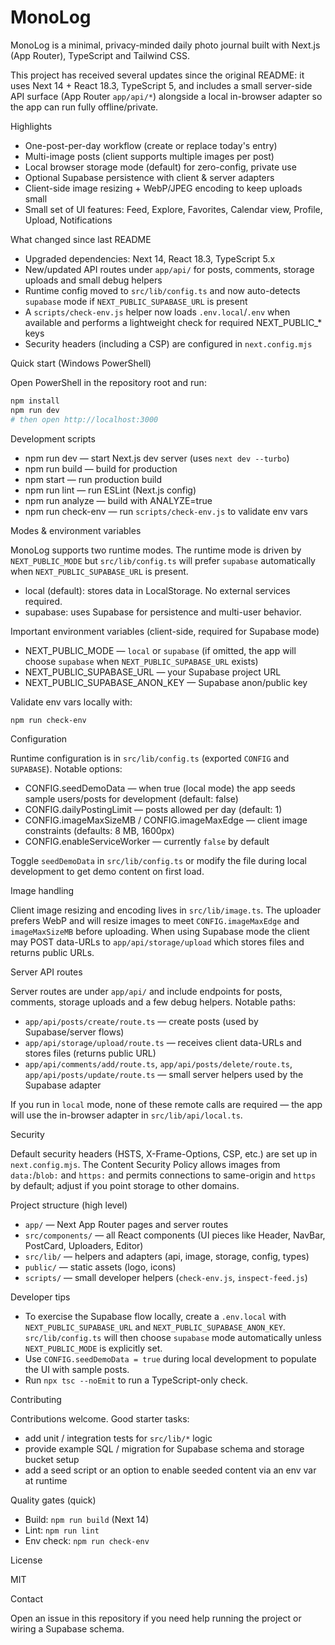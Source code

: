 # MonoLog

MonoLog is a minimal, privacy-minded daily photo journal built with Next.js (App Router), TypeScript and Tailwind CSS.

This project has received several updates since the original README: it uses Next 14 + React 18.3, TypeScript 5, and includes a small server-side API surface (App Router `app/api/*`) alongside a local in-browser adapter so the app can run fully offline/private.

Highlights

- One-post-per-day workflow (create or replace today's entry)
- Multi-image posts (client supports multiple images per post)
- Local browser storage mode (default) for zero-config, private use
- Optional Supabase persistence with client & server adapters
- Client-side image resizing + WebP/JPEG encoding to keep uploads small
- Small set of UI features: Feed, Explore, Favorites, Calendar view, Profile, Upload, Notifications

What changed since last README

- Upgraded dependencies: Next 14, React 18.3, TypeScript 5.x
- New/updated API routes under `app/api/` for posts, comments, storage uploads and small debug helpers
- Runtime config moved to `src/lib/config.ts` and now auto-detects `supabase` mode if `NEXT_PUBLIC_SUPABASE_URL` is present
- A `scripts/check-env.js` helper now loads `.env.local`/`.env` when available and performs a lightweight check for required NEXT_PUBLIC_* keys
- Security headers (including a CSP) are configured in `next.config.mjs`

Quick start (Windows PowerShell)

Open PowerShell in the repository root and run:

```powershell
npm install
npm run dev
# then open http://localhost:3000
```

Development scripts

- npm run dev      — start Next.js dev server (uses `next dev --turbo`)
- npm run build    — build for production
- npm start        — run production build
- npm run lint     — run ESLint (Next.js config)
- npm run analyze  — build with ANALYZE=true
- npm run check-env — run `scripts/check-env.js` to validate env vars

Modes & environment variables

MonoLog supports two runtime modes. The runtime mode is driven by `NEXT_PUBLIC_MODE` but `src/lib/config.ts` will prefer `supabase` automatically when `NEXT_PUBLIC_SUPABASE_URL` is present.

- local (default): stores data in LocalStorage. No external services required.
- supabase: uses Supabase for persistence and multi-user behavior.

Important environment variables (client-side, required for Supabase mode)

- NEXT_PUBLIC_MODE — `local` or `supabase` (if omitted, the app will choose `supabase` when `NEXT_PUBLIC_SUPABASE_URL` exists)
- NEXT_PUBLIC_SUPABASE_URL — your Supabase project URL
- NEXT_PUBLIC_SUPABASE_ANON_KEY — Supabase anon/public key

Validate env vars locally with:

```powershell
npm run check-env
```

Configuration

Runtime configuration is in `src/lib/config.ts` (exported `CONFIG` and `SUPABASE`). Notable options:

- CONFIG.seedDemoData — when true (local mode) the app seeds sample users/posts for development (default: false)
- CONFIG.dailyPostingLimit — posts allowed per day (default: 1)
- CONFIG.imageMaxSizeMB / CONFIG.imageMaxEdge — client image constraints (defaults: 8 MB, 1600px)
- CONFIG.enableServiceWorker — currently `false` by default

Toggle `seedDemoData` in `src/lib/config.ts` or modify the file during local development to get demo content on first load.

Image handling

Client image resizing and encoding lives in `src/lib/image.ts`. The uploader prefers WebP and will resize images to meet `CONFIG.imageMaxEdge` and `imageMaxSizeMB` before uploading. When using Supabase mode the client may POST data-URLs to `app/api/storage/upload` which stores files and returns public URLs.

Server API routes

Server routes are under `app/api/` and include endpoints for posts, comments, storage uploads and a few debug helpers. Notable paths:

- `app/api/posts/create/route.ts` — create posts (used by Supabase/server flows)
- `app/api/storage/upload/route.ts` — receives client data-URLs and stores files (returns public URL)
- `app/api/comments/add/route.ts`, `app/api/posts/delete/route.ts`, `app/api/posts/update/route.ts` — small server helpers used by the Supabase adapter

If you run in `local` mode, none of these remote calls are required — the app will use the in-browser adapter in `src/lib/api/local.ts`.

Security

Default security headers (HSTS, X-Frame-Options, CSP, etc.) are set up in `next.config.mjs`. The Content Security Policy allows images from `data:`/`blob:` and `https:` and permits connections to same-origin and `https` by default; adjust if you point storage to other domains.

Project structure (high level)

- `app/` — Next App Router pages and server routes
- `src/components/` — all React components (UI pieces like Header, NavBar, PostCard, Uploaders, Editor)
- `src/lib/` — helpers and adapters (api, image, storage, config, types)
- `public/` — static assets (logo, icons)
- `scripts/` — small developer helpers (`check-env.js`, `inspect-feed.js`)

Developer tips

- To exercise the Supabase flow locally, create a `.env.local` with `NEXT_PUBLIC_SUPABASE_URL` and `NEXT_PUBLIC_SUPABASE_ANON_KEY`. `src/lib/config.ts` will then choose `supabase` mode automatically unless `NEXT_PUBLIC_MODE` is explicitly set.
- Use `CONFIG.seedDemoData = true` during local development to populate the UI with sample posts.
- Run `npx tsc --noEmit` to run a TypeScript-only check.

Contributing

Contributions welcome. Good starter tasks:

- add unit / integration tests for `src/lib/*` logic
- provide example SQL / migration for Supabase schema and storage bucket setup
- add a seed script or an option to enable seeded content via an env var at runtime

Quality gates (quick)

- Build: `npm run build` (Next 14)
- Lint: `npm run lint`
- Env check: `npm run check-env`

License

MIT

Contact

Open an issue in this repository if you need help running the project or wiring a Supabase schema.
